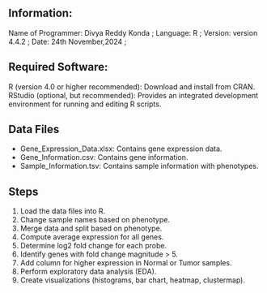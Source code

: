 ## Information:
Name of Programmer: Divya Reddy Konda ;
Language: R ;
Version: version 4.4.2 ;
Date: 24th November,2024 ;

## Required Software:
R (version 4.0 or higher recommended): Download and install from CRAN.
RStudio (optional, but recommended): Provides an integrated development environment for running and editing R scripts.

## Data Files
- Gene_Expression_Data.xlsx: Contains gene expression data.
- Gene_Information.csv: Contains gene information.
- Sample_Information.tsv: Contains sample information with phenotypes.

## Steps
1. Load the data files into R.
2. Change sample names based on phenotype.
3. Merge data and split based on phenotype.
4. Compute average expression for all genes.
5. Determine log2 fold change for each probe.
6. Identify genes with fold change magnitude > 5.
7. Add column for higher expression in Normal or Tumor samples.
8. Perform exploratory data analysis (EDA).
9. Create visualizations (histograms, bar chart, heatmap, clustermap).

